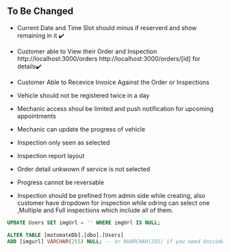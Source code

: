  ## To Be Changed 

 - Current Date and Time Slot should minus if reserverd  and show remaining in it ✔️

 - Customer able to View their Order and Inspection http://localhost:3000/orders 
  http://localhost:3000/orders/[id] for details✔️

 - Customer Able to Recevice Invoice Against the Order or Inspections 

 - Vehicle should not be registered twice in a day
 - Mechanic access shoul be limited and push notification for upcoming appointments
 - Mechanic can update the progress of vehicle
 - Inspection only seen as selected 
 - Inspection report layout
 - Order detail unkwown if service is not selected
 - Progress cannot be reversable
 - Inspection should be prefined from admin side while creating, also customer have dropdown for inspection while odring can select one ,Multiple and Full inspections which include all of them.


 ```sql 
 UPDATE Users SET imgUrl = '' WHERE imgUrl IS NULL;

 ```
 ```sql
 ALTER TABLE [motomateDb].[dbo].[Users]
ADD [imgurl] VARCHAR(255) NULL; -- or NVARCHAR(255) if you need Unicode support
 ```